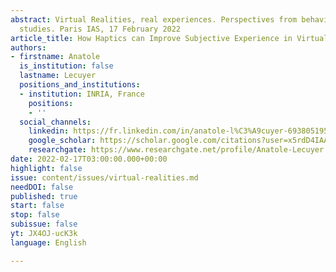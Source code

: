 ```yaml
---
abstract: Virtual Realities, real experiences. Perspectives from behavioral and neuroscience
  studies. Paris IAS, 17 February 2022
article_title: How Haptics can Improve Subjective Experience in Virtual Reality
authors:
- firstname: Anatole
  is_institution: false
  lastname: Lecuyer
  positions_and_institutions:
  - institution: INRIA, France
    positions:
    - ''
  social_channels:
    linkedin: https://fr.linkedin.com/in/anatole-l%C3%A9cuyer-693805195
    google_scholar: https://scholar.google.com/citations?user=x5rdD4IAAAAJ&hl=en
    researchgate: https://www.researchgate.net/profile/Anatole-Lecuyer
date: 2022-02-17T03:00:00.000+00:00
highlight: false
issue: content/issues/virtual-realities.md
needDOI: false
published: true
start: false
stop: false
subissue: false
yt: JX4OJ-ucK3k
language: English

---
```

<Youtube yt="JX4OJ-ucK3k" caption="How Haptics can Improve Subjective Experience in Virtual Reality" start="false" stop="false"></Youtube>